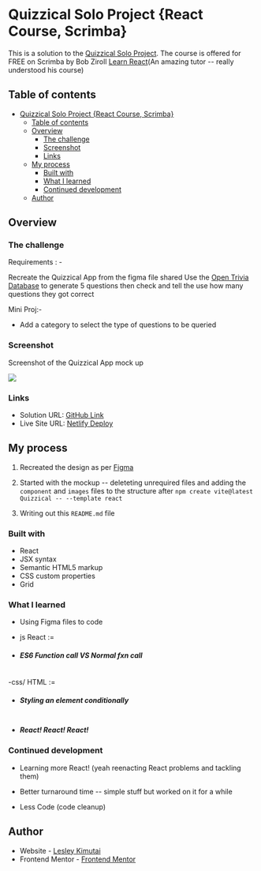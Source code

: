 # Quizzical Solo Project {React Course, Scrimba}

This is a solution to the [Quizzical Solo Project](https://scrimba.com/learn/learnreact/solo-project-quizzical-co24f49bea8aace7c174082c8).
The course is offered for FREE on Scrimba by Bob Ziroll [Learn React](https://scrimba.com/learn/learnreact)(An amazing tutor -- really understood his course)


## Table of contents

- [Quizzical Solo Project {React Course, Scrimba}](#quizzical-solo-project-react-course-scrimba)
  - [Table of contents](#table-of-contents)
  - [Overview](#overview)
    - [The challenge](#the-challenge)
    - [Screenshot](#screenshot)
    - [Links](#links)
  - [My process](#my-process)
    - [Built with](#built-with)
    - [What I learned](#what-i-learned)
    - [Continued development](#continued-development)
  - [Author](#author)

## Overview

### The challenge

Requirements : -

Recreate the Quizzical App from the figma file shared
Use the [Open Trivia Database](https://opentdb.com/) to generate 5 questions then check and tell the use how many questions they got correct

Mini Proj:-
- Add a category to select the type of questions to be queried


### Screenshot

Screenshot of the Quizzical App mock up

![](./src/assets/images/screenshot.jpg)

### Links

- Solution URL: [GitHub Link]()
- Live Site URL: [Netlify Deploy]()

## My process

1. Recreated the design as per [Figma]()

2. Started with the mockup -- deleteting unrequired files and adding the `component` and `images` files to the structure after `npm create vite@latest Quizzical -- --template react`

3. Writing out this `README.md` file

### Built with

- React
- JSX syntax
- Semantic HTML5 markup
- CSS custom properties
- Grid

### What I learned

- Using Figma files to code

- js  React := 
- ##### ES6 Function call VS Normal fxn call

```JSX

```
-css/ HTML :=
- ##### Styling an element conditionally

```css

```

- ##### React! React! React!

### Continued development

- Learning more React! (yeah reenacting React problems and tackling them)

- Better turnaround time -- simple stuff but worked on it for a while

- Less Code (code cleanup)

## Author

- Website - [Lesley Kimutai](https://leskim.github.io/myweb/)
- Frontend Mentor - [Frontend Mentor](https://www.frontendmentor.io/profile/Leskim)
